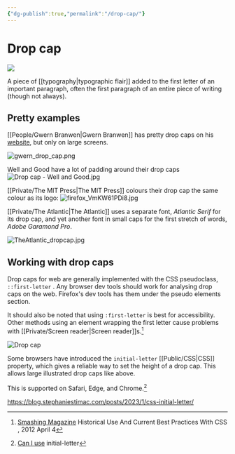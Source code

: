 ```yaml
---
{"dg-publish":true,"permalink":"/drop-cap/"}
---
```



# Drop cap

![](https://www.si.edu/sites/default/files/styles/grid_large/public/acm-acmobj-201100040106.jpg?itok=64742OMT&c=73a396a07e902f262268ccedb98e7822)

A piece of [[typography\|typographic flair]]  added to the first letter of an important paragraph, often the first paragraph of an entire piece of writing (though not always).

## Pretty examples

[[People/Gwern Branwen\|Gwern Branwen]] has pretty drop caps on his [website](https://www.gwern.net/LARPing), but only on large screens.

![gwern_drop_cap.png](/img/user/Embeds/gwern_drop_cap.png)

Well and Good have a lot of padding around their drop caps
![Drop cap - Well and Good.jpg](/img/user/Embeds/Drop%20cap%20-%20Well%20and%20Good.jpg)

[[Private/The MIT Press\|The MIT Press]] colours their drop cap the same colour as its logo:
![firefox_VmKW61PDi8.jpg](/img/user/Embeds/firefox_VmKW61PDi8.jpg)

[[Private/The Atlantic\|The Atlantic]] uses a separate font, *Atlantic Serif* for its drop cap, and yet another font in small caps for the first stretch of words, *Adobe Garamond Pro*.

![TheAtlantic_dropcap.jpg](/img/user/Embeds/TheAtlantic_dropcap.jpg)

## Working with drop caps

Drop caps for web are generally implemented with the CSS pseudoclass, `::first-letter` . Any browser dev tools should work for analysing drop caps on the web. Firefox's dev tools has them under the pseudo elements section.

It should also be noted that using `:first-letter` is best for accessibility. Other methods using an element wrapping the first letter cause problems with [[Private/Screen reader\|Screen reader]]s.[^1]

![Drop cap](https://blog.stephaniestimac.com/img/2023/initial-letter/initial-letter.png)

Some browsers have introduced the `initial-letter` [[Public/CSS\|CSS]] property, which gives a reliable way to set the height of a drop cap. This allows large illustrated drop caps like above.


This is supported on Safari, Edge, and Chrome.[^3]

[^1]: [Smashing Magazine](https://www.smashingmagazine.com/2012/04/drop-caps-historical-use-and-current-best-practices/) Historical Use And Current Best Practices With CSS , 2012 April 4

https://blog.stephaniestimac.com/posts/2023/1/css-initial-letter/

[^3]: [Can I use](https://caniuse.com/?search=initial-letter) initial-letter
